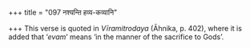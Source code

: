 +++
title = "097 नश्यन्ति हव्य-कव्यानि"

+++
This verse is quoted in *Vīramitrodaya* (Āhnika, p. 402), where it is
added that ‘*evam*’ means ‘in the manner of the sacrifice to Gods’.


